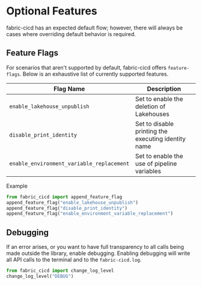 # Optional Features

fabric-cicd has an expected default flow; however, there will always be cases where overriding default behavior is required.

## Feature Flags

For scenarios that aren't supported by default, fabric-cicd offers `feature-flags`. Below is an exhaustive list of currently supported features.

| Flag Name                                 | Description                                         |
| ------------------------------------------| --------------------------------------------------- |
| `enable_lakehouse_unpublish`              | Set to enable the deletion of Lakehouses            |
| `disable_print_identity`                  | Set to disable printing the executing identity name |
| `enable_environment_variable_replacement` | Set to enable the use of pipeline variables         |

<span class="md-h3-nonanchor">Example</span>

```python
from fabric_cicd import append_feature_flag
append_feature_flag("enable_lakehouse_unpublish")
append_feature_flag("disable_print_identity")
append_feature_flag("enable_environment_variable_replacement")
```

## Debugging

If an error arises, or you want to have full transparency to all calls being made outside the library, enable debugging. Enabling debugging will write all API calls to the terminal and to the `fabric-cicd.log`.

```python
from fabric_cicd import change_log_level
change_log_level("DEBUG")
```
